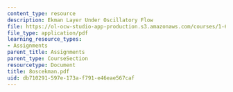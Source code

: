 ```yaml
---
content_type: resource
description: Ekman Layer Under Oscillatory Flow
file: https://ol-ocw-studio-app-production.s3.amazonaws.com/courses/1-63-advanced-fluid-dynamics-of-the-environment-fall-2002/db710291597e173af791e46eae567caf_8oscekman.pdf
file_type: application/pdf
learning_resource_types:
- Assignments
parent_title: Assignments
parent_type: CourseSection
resourcetype: Document
title: 8oscekman.pdf
uid: db710291-597e-173a-f791-e46eae567caf
---
```

